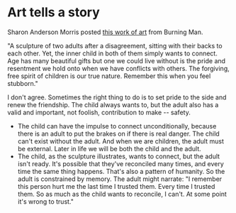 # Art tells a story
Sharon Anderson Morris posted <a href="https://www.facebook.com/sharon.a.morris.5/posts/10158709734784696">this work of art</a> from Burning Man.  



"A sculpture of two adults after a disagreement, sitting with their backs to each other. Yet, the inner child in both of them simply wants to connect. Age has many beautiful gifts but one we could live without is the pride and resentment we hold onto when we have conflicts with others. The forgiving, free spirit of children is our true nature. Remember this when you feel stubborn."

I don't agree. Sometimes the right thing to do is to set pride to the side and renew the friendship. The child always wants to, but the adult also has a valid and important, not foolish, contribution to make -- safety.
* The child can have the impulse to connect unconditionally, because there is an adult to put the brakes on if there is real danger. The child can't exist without the adult. And when we are children, the adult must be external. Later in life we will be both the child and the adult.
* The child, as the sculpture illustrates, wants to connect, but the adult isn't ready. It's possible that they've reconciled many times, and every time the same thing happens. That's also a pattern of humanity. So the adult is constrained by memory. The adult might narrate: "I remember this person hurt me the last time I trusted them. Every time I trusted them. So as much as the child wants to reconcile, I can't. At some point it's wrong to trust."

